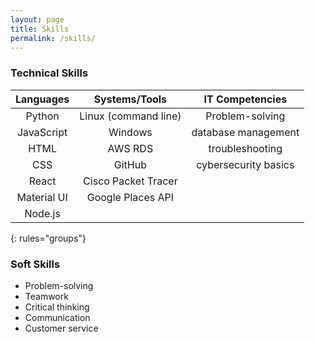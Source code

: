 ```yaml
---
layout: page
title: Skills
permalink: /skills/
---
```


### Technical Skills

|**Languages**|**Systems/Tools**|**IT Competencies**|
|:------------:|:----------------:|:------------------:|
|Python|Linux (command line)|Problem-solving|
|JavaScript|Windows|database management|
|HTML|AWS RDS|troubleshooting|
|CSS|GitHub|cybersecurity basics|
|React|Cisco Packet Tracer|
|Material UI|Google Places API|
|Node.js|
{: rules="groups"}

### Soft Skills
- Problem-solving
- Teamwork  
- Critical thinking  
- Communication  
- Customer service